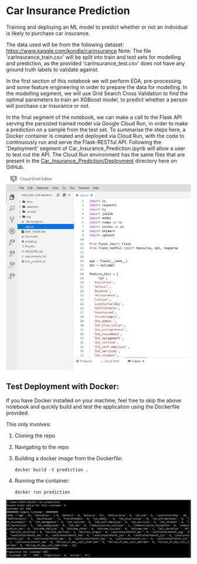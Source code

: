# Car Insurance Prediction

Training and deploying an ML model to predict whether or not an individual is likely to purchase car insurance. 

The data used will be from the following dataset: https://www.kaggle.com/kondla/carinsurance  Note: The file 'carInsurance_train.csv' will be split into train and test sets for modelling and prediction, as the provided 'carInsurance_test.csv' does not have any ground truth labels to validate against.

In the first section of this notebook we will perform EDA,  pre-processing and some feature engineering in order to prepare the data  for modelling. In the modelling segment, we will use Grid Search Cross Validation to  find the optimal parameters to train an XGBoost model, to predict whether a person will purchase car insurance or not.

In the final segment of the notebook, we can make a call to the Flask API serving the persisted trained model via Google Cloud Run, in order to make a prediction on a sample from the test set. To summarise the steps here, a Docker container is created and deployed via Cloud Run, with the code to continuously run and serve the Flask-RESTful API. Following the 'Deployment' segment of Car_Insurance_Prediction.ipynb will allow a user to test out the API. The Cloud Run environment has the same files that are present in the  [Car_Insurance_Prediction/Deployment](https://github.com/MRK132/Car_Insurance_Prediction/tree/master/Deployment) directory here on GitHub.

![img](Cloud_Run_environment.JPG)

## Test Deployment with Docker:

If you have Docker installed on your machine, feel free to skip the above  notebook and quickly build and test the application using the Dockerfile provided.

This only involves:

1. Cloning the repo

2. Navigating to the repo 

3. Building a docker image from the Dockerfile: 

   ```
   docker build -t prediction .
   ```

4. Running the container: 

   ```
   docker run prediction
   ```

![img](api_prediction.JPG)